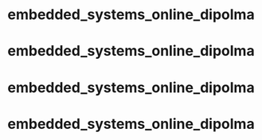 # embedded_systems_online_dipolma
# embedded_systems_online_dipolma
# embedded_systems_online_dipolma
# embedded_systems_online_dipolma

